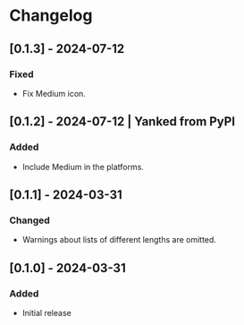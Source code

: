 # Changelog

## [0.1.3] - 2024-07-12

### Fixed

- Fix Medium icon.

## [0.1.2] - 2024-07-12 | Yanked from PyPI

### Added
- Include Medium in the platforms.

## [0.1.1] - 2024-03-31

### Changed
- Warnings about lists of different lengths are omitted.

## [0.1.0] - 2024-03-31

### Added
- Initial release

